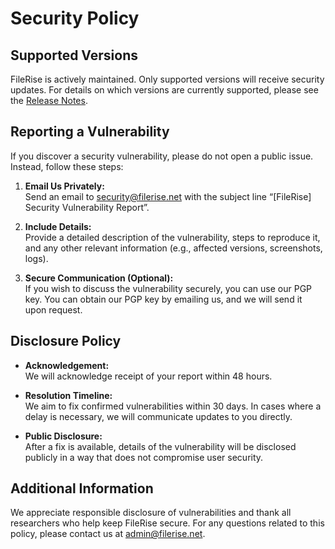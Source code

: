 # Security Policy

## Supported Versions

FileRise is actively maintained. Only supported versions will receive security updates. For details on which versions are currently supported, please see the [Release Notes](https://github.com/error311/FileRise/releases).

## Reporting a Vulnerability

If you discover a security vulnerability, please do not open a public issue. Instead, follow these steps:

1. **Email Us Privately:**  
   Send an email to [security@filerise.net](mailto:security@filerise.net) with the subject line “[FileRise] Security Vulnerability Report”.

2. **Include Details:**  
   Provide a detailed description of the vulnerability, steps to reproduce it, and any other relevant information (e.g., affected versions, screenshots, logs).

3. **Secure Communication (Optional):**  
   If you wish to discuss the vulnerability securely, you can use our PGP key. You can obtain our PGP key by emailing us, and we will send it upon request.

## Disclosure Policy

- **Acknowledgement:**  
  We will acknowledge receipt of your report within 48 hours.
  
- **Resolution Timeline:**  
  We aim to fix confirmed vulnerabilities within 30 days. In cases where a delay is necessary, we will communicate updates to you directly.

- **Public Disclosure:**  
  After a fix is available, details of the vulnerability will be disclosed publicly in a way that does not compromise user security.

## Additional Information

We appreciate responsible disclosure of vulnerabilities and thank all researchers who help keep FileRise secure. For any questions related to this policy, please contact us at [admin@filerise.net](mailto:admin@filerise.net).
